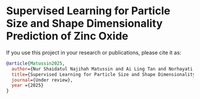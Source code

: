 # Supervised Learning for Particle Size and Shape Dimensionality Prediction of Zinc Oxide

If you use this project in your research or publications, please cite it as:

```bibtex
@article{Matussin2025,
  author={Nur Shaidatul Najihah Matussin and Ai Ling Tan and Norhayati Ahmad and Daphne Teck Ching Lai},
  title={Supervised Learning for Particle Size and Shape Dimensionality Prediction of Zinc Oxide},
  journal={Under review},
  year ={2025}
}
